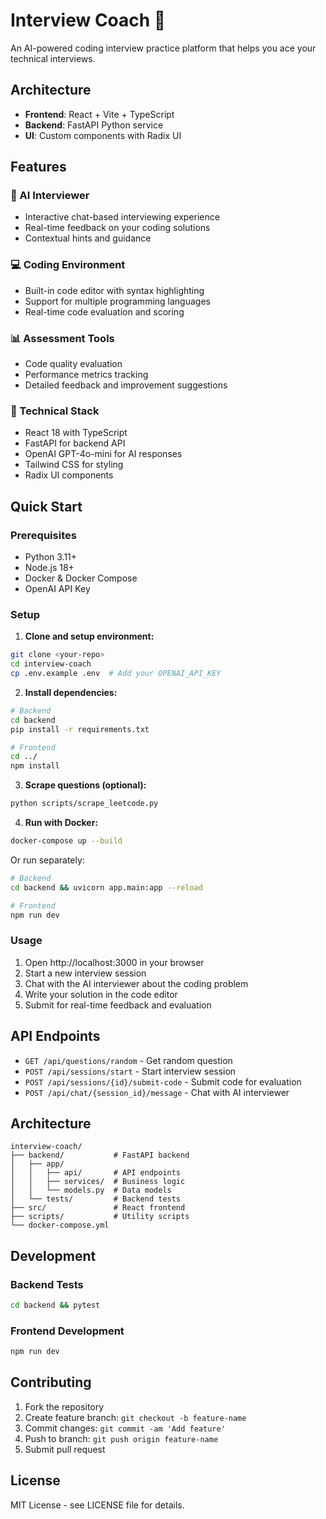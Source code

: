 # Interview Coach 🎯

An AI-powered coding interview practice platform that helps you ace your technical interviews.

## Architecture

- **Frontend**: React + Vite + TypeScript
- **Backend**: FastAPI Python service
- **UI**: Custom components with Radix UI

## Features

### 🤖 AI Interviewer
- Interactive chat-based interviewing experience
- Real-time feedback on your coding solutions
- Contextual hints and guidance

### 💻 Coding Environment
- Built-in code editor with syntax highlighting
- Support for multiple programming languages
- Real-time code evaluation and scoring

### 📊 Assessment Tools
- Code quality evaluation
- Performance metrics tracking
- Detailed feedback and improvement suggestions

### 🔧 Technical Stack
- React 18 with TypeScript
- FastAPI for backend API
- OpenAI GPT-4o-mini for AI responses
- Tailwind CSS for styling
- Radix UI components

## Quick Start

### Prerequisites
- Python 3.11+
- Node.js 18+
- Docker & Docker Compose
- OpenAI API Key

### Setup

1. **Clone and setup environment:**
```bash
git clone <your-repo>
cd interview-coach
cp .env.example .env  # Add your OPENAI_API_KEY
```

2. **Install dependencies:**
```bash
# Backend
cd backend
pip install -r requirements.txt

# Frontend
cd ../
npm install
```

3. **Scrape questions (optional):**
```bash
python scripts/scrape_leetcode.py
```

4. **Run with Docker:**
```bash
docker-compose up --build
```

Or run separately:
```bash
# Backend
cd backend && uvicorn app.main:app --reload

# Frontend
npm run dev
```

### Usage

1. Open http://localhost:3000 in your browser
2. Start a new interview session
3. Chat with the AI interviewer about the coding problem
4. Write your solution in the code editor
5. Submit for real-time feedback and evaluation

## API Endpoints

- `GET /api/questions/random` - Get random question
- `POST /api/sessions/start` - Start interview session
- `POST /api/sessions/{id}/submit-code` - Submit code for evaluation
- `POST /api/chat/{session_id}/message` - Chat with AI interviewer

## Architecture

```
interview-coach/
├── backend/           # FastAPI backend
│   ├── app/
│   │   ├── api/       # API endpoints
│   │   ├── services/  # Business logic
│   │   └── models.py  # Data models
│   └── tests/         # Backend tests
├── src/               # React frontend
├── scripts/           # Utility scripts
└── docker-compose.yml
```

## Development

### Backend Tests
```bash
cd backend && pytest
```

### Frontend Development
```bash
npm run dev
```

## Contributing

1. Fork the repository
2. Create feature branch: `git checkout -b feature-name`
3. Commit changes: `git commit -am 'Add feature'`
4. Push to branch: `git push origin feature-name`
5. Submit pull request

## License

MIT License - see LICENSE file for details.
